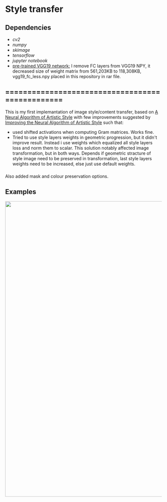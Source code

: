 # Style transfer
## Dependencies
* *cv2*
* *numpy*
* *skimage*
* *tensorflow*
* *jupyter notebook*
* [pre-trained VGG19 network:](https://github.com/machrisaa/tensorflow-vgg) I remove FC layers from VGG19 NPY, it decreased size of weight matrix from  561,203KB to 118,308KB, vgg19_fc_less.npy placed in this repository in rar file.

## ================================================
  This is my first implemantation of image style/content transfer, based on [A Neural Algorithm of Artistic Style](https://arxiv.org/abs/1508.06576) with few improvements suggested by [Improving the Neural Algorithm of Artistic Style](https://arxiv.org/abs/1605.04603) such that: 
* used shifted activations when computing Gram matrices. Works fine.
* Tried to use style layers weights in geometric progression, but it didn't improve result. Instead i use weights which equalized all style layers loss and norm them to scalar. This solution notably affected image transformation, but in both ways. Depends if geometric
stracture of style image need to be preserved in transformation, last style layers weights need to be increased, else just use default weights.
### 
  Also added mask and colour preservation options.
## Examples

<img src="examples/ex1.png" width="950"/>
